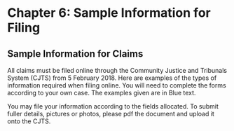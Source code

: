 # Chapter 6: Sample Information for Filing

## Sample Information for Claims

All claims must be filed online through the Community Justice and Tribunals System (CJTS) from 5 February 2018. Here are examples of the types of information required when filing online. You will need to complete the forms according to your own case. The examples given are in Blue text.

You may file your information according to the fields allocated. To submit fuller details, pictures or photos, please pdf the document and upload it onto the CJTS.